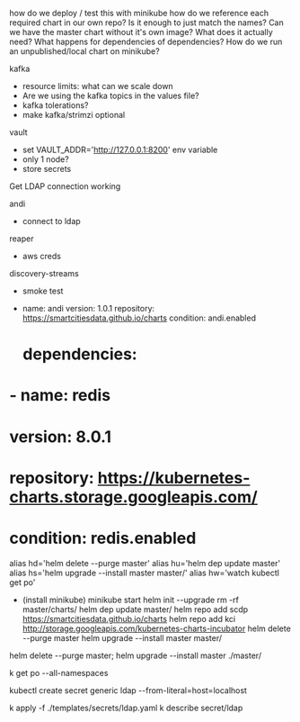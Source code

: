 how do we deploy / test this with minikube
how do we reference each required chart in our own repo? Is it enough to just match the names?
Can we have the master chart without it's own image? What does it actually need?
What happens for dependencies of dependencies?
How do we run an unpublished/local chart on minikube?

kafka
- resource limits: what can we scale down
- Are we using the kafka topics in the values file?
- kafka tolerations?
- make kafka/strimzi optional

vault
- set VAULT_ADDR='http://127.0.0.1:8200' env variable
- only 1 node?
- store secrets

Get LDAP connection working


andi 
- connect to ldap

reaper
- aws creds

discovery-streams
- smoke test



- name: andi
   version: 1.0.1
   repository: https://smartcitiesdata.github.io/charts
   condition: andi.enabled
   # dependencies:
#  - name: redis
#    version: 8.0.1
#    repository: https://kubernetes-charts.storage.googleapis.com/
#    condition: redis.enabled

alias hd='helm delete --purge master'
alias hu='helm dep update master'
alias hs='helm upgrade --install master master/'
alias hw='watch kubectl get po'


- (install minikube)
minikube start
helm init --upgrade
rm -rf master/charts/
helm dep update master/
helm repo add scdp https://smartcitiesdata.github.io/charts
helm repo add kci http://storage.googleapis.com/kubernetes-charts-incubator
helm delete --purge master
helm upgrade --install master master/

helm delete --purge master; helm upgrade --install master ./master/

k get po --all-namespaces

kubectl create secret generic ldap --from-literal=host=localhost

k apply -f ./templates/secrets/ldap.yaml 
 k describe secret/ldap
